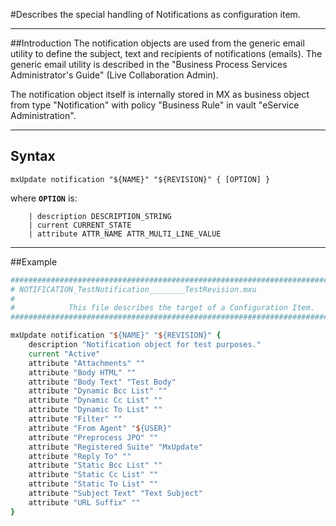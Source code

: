 <!--
 *
 *  This file is part of MxUpdate <http://www.mxupdate.org>.
 *
 *  MxUpdate is a deployment tool for a PLM platform to handle
 *  administration objects as single update files (configuration item).
 *
 *  Copyright (C) 2008-2016 The MxUpdate Team
 *
 *  The Manual of MxUpdate is licensed under a CC BY-NC-SA 4.0 license
 *  (Creative Commons Attribution-NonCommercial-ShareAlike 4.0 
 *  International 4.0 license).
 *
 *  You should have received a copy of the license along with this
 *  work. If not, see <http://creativecommons.org/licenses/by-nc-sa/4.0/>.
 *
-->

#Describes the special handling of Notifications as configuration item.

----
##Introduction
The notification objects are used from the generic email utility to define the subject, text and recipients of notifications (emails). The generic email utility is described in the "Business Process Services Administrator's Guide" (Live Collaboration Admin).

The notification object itself is internally stored in MX as business object from type "Notification" with policy "Business Rule" in vault "eService Administration".

----
## Syntax
```
mxUpdate notification "${NAME}" "${REVISION}" { [OPTION] }
```
where **`OPTION`** is:
```
    | description DESCRIPTION_STRING
    | current CURRENT_STATE
    | attribute ATTR_NAME ATTR_MULTI_LINE_VALUE
```

----
##Example
```TCL
################################################################################
# NOTIFICATION_TestNotification________TestRevision.mxu
#
#            This file describes the target of a Configuration Item.
################################################################################

mxUpdate notification "${NAME}" "${REVISION}" {
    description "Notification object for test purposes."
    current "Active"
    attribute "Attachments" ""
    attribute "Body HTML" ""
    attribute "Body Text" "Test Body"
    attribute "Dynamic Bcc List" ""
    attribute "Dynamic Cc List" ""
    attribute "Dynamic To List" ""
    attribute "Filter" ""
    attribute "From Agent" "${USER}"
    attribute "Preprocess JPO" ""
    attribute "Registered Suite" "MxUpdate"
    attribute "Reply To" ""
    attribute "Static Bcc List" ""
    attribute "Static Cc List" ""
    attribute "Static To List" ""
    attribute "Subject Text" "Text Subject"
    attribute "URL Suffix" ""
}
```

